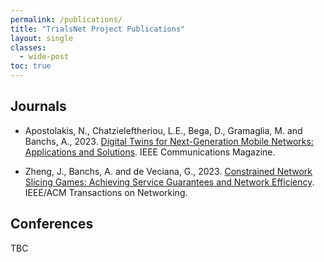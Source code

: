 ```yaml
---
permalink: /publications/
title: "TrialsNet Project Publications"
layout: single
classes:
  - wide-post
toc: true
---
```


## Journals

- Apostolakis, N., Chatzieleftheriou, L.E., Bega, D., Gramaglia, M. and Banchs, A., 2023. [Digital Twins for Next-Generation Mobile Networks\: Applications and Solutions](https://zenodo.org/record/7913098). IEEE Communications Magazine.

- Zheng, J.,  Banchs, A. and de Veciana, G., 2023. [Constrained Network Slicing Games: Achieving Service Guarantees and Network Efficiency](https://zenodo.org/record/8174062). IEEE/ACM Transactions on Networking.


## Conferences

TBC
